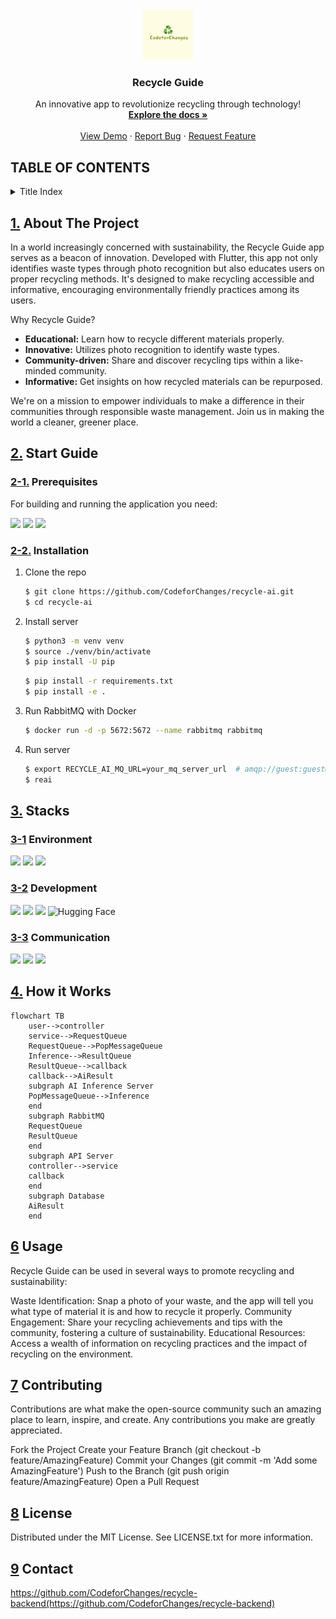 <!-- PROJECT LOGO -->
<br />
<div align="center">
  <a href="https://github.com/othneildrew/Best-README-Template">
    <img src="assets/logo/CodeforChanges.png" alt="Logo" width="80" height="80">
  </a>

  <h3 align="center">Recycle Guide</h3>

   <p align="center">
    An innovative app to revolutionize recycling through technology!
    <br />
    <a href="https://github.com/CodeforChanges/recycle-ai"><strong>Explore the docs »</strong></a>
    <br />
    <br />
    <a href="https://github.com/CodeforChanges/recycle-ai">View Demo</a>
    ·
    <a href="https://github.com/CodeforChanges/recycle-ai/issues">Report Bug</a>
    ·
    <a href="https://github.com/CodeforChanges/recycle-ai/issues">Request Feature</a>
  </p>
</div>

## TABLE OF CONTENTS
<details>
<summary>Title Index</summary>
<div markdown="1">
  
[1.](#1-about-the-project)  **About The Project**  
  
[2.](#2--start-guide)  **Start Guide**   
* [2-1.](#2-1--Prerequisites) Prerequisites  
* [2-2.](#2-2--Installation) Installation   
   
[3.](#3--stacks)  **Stacks**  
* [3-1.](#3-1--environment) Environment  
* [3-2.](#3-2--development)  Development  
* [3-3.](#3-3--communication)  Communication  
   
[4.](#4--how-it-works)  **How it Works**   
   
[5.](#5--env) **env**

[6.](#6--usage)  **Usage**

[7.](#7--contributing) **Contributing**

[8.](#8--license) **License**

[9.](#9--contact) **Contact**

</div>
</details>

## [1.](#1-about-the-project) About The Project

In a world increasingly concerned with sustainability, the Recycle Guide app serves as a beacon of innovation. Developed with Flutter, this app not only identifies waste types through photo recognition but also educates users on proper recycling methods. It's designed to make recycling accessible and informative, encouraging environmentally friendly practices among its users.

Why Recycle Guide?

- **Educational:** Learn how to recycle different materials properly.
- **Innovative:** Utilizes photo recognition to identify waste types.
- **Community-driven:** Share and discover recycling tips within a like-minded community.
- **Informative:** Get insights on how recycled materials can be repurposed.

We're on a mission to empower individuals to make a difference in their communities through responsible waste management. Join us in making the world a cleaner, greener place.


## [2.](#2--start-guide)  Start Guide

### [2-1.](#2-1--Prerequisites)  Prerequisites
For building and running the application you need:

<img src="https://img.shields.io/badge/git-F05032?style=for-the-badge&logo=git&logoColor=white"> <img src="https://img.shields.io/badge/python-3776AB?style=for-the-badge&logo=python&logoColor=white"> <img src="https://img.shields.io/badge/docker-2496ED?style=for-the-badge&logo=docker&logoColor=white">

### [2-2.](#2-2--Installation)  Installation

1. Clone the repo
   ```sh
   $ git clone https://github.com/CodeforChanges/recycle-ai.git
   $ cd recycle-ai
   ```
   
2. Install server
   ```sh
   $ python3 -m venv venv
   $ source ./venv/bin/activate
   $ pip install -U pip
   ```
   ```sh
   $ pip install -r requirements.txt
   $ pip install -e .
   ```

3. Run RabbitMQ with Docker
   ```sh
   $ docker run -d -p 5672:5672 --name rabbitmq rabbitmq
   ```

4. Run server
   ```sh
   $ export RECYCLE_AI_MQ_URL=your_mq_server_url  # amqp://guest:guest@localhost:5672/
   $ reai
   ```

## [3.](#3--stacks)  Stacks

### [3-1](#3-1--environment)  Environment
<img src="https://img.shields.io/badge/visual studio code-007ACC?style=for-the-badge&logo=python&logoColor=white"> <img src="https://img.shields.io/badge/git-F05032?style=for-the-badge&logo=git&logoColor=white"> <img src="https://img.shields.io/badge/github-181717?style=for-the-badge&logo=github&logoColor=white"> 

### [3-2](#3-2--development)  Development

<img src="https://img.shields.io/badge/python-3776AB?style=for-the-badge&logo=python&logoColor=white"> <img src="https://img.shields.io/badge/pytorch-EE4C2C?style=for-the-badge&logo=pytorch&logoColor=white"> <img src="https://img.shields.io/badge/rabbitmq-FF6600?style=for-the-badge&logo=rabbitmq&logoColor=white"> ![Hugging Face](https://img.shields.io/badge/Hugging%20Face-FFCA28?style=for-the-badge&logo=hugging%20face&logoColor=white)


### [3-3](#3-3--communication)  Communication
<img src="https://img.shields.io/badge/notion-000000?style=for-the-badge&logo=notion&logoColor=white"> <img src="https://img.shields.io/badge/googlemeet-00897B?style=for-the-badge&logo=googlemeet&logoColor=white"> <img src="https://img.shields.io/badge/discord-5865F2?style=for-the-badge&logo=discord&logoColor=white">


## [4.](#4--how-it-works)  How it Works
```mermaid
flowchart TB
    user-->controller
    service-->RequestQueue
    RequestQueue-->PopMessageQueue
    Inference-->ResultQueue
    ResultQueue-->callback
    callback-->AiResult
    subgraph AI Inference Server
    PopMessageQueue-->Inference
    end
    subgraph RabbitMQ
    RequestQueue
    ResultQueue
    end
    subgraph API Server
    controller-->service
    callback
    end
    subgraph Database
    AiResult
    end

```

## [6](#6--usage)  Usage
Recycle Guide can be used in several ways to promote recycling and sustainability:

Waste Identification: Snap a photo of your waste, and the app will tell you what type of material it is and how to recycle it properly. Community Engagement: Share your recycling achievements and tips with the community, fostering a culture of sustainability. Educational Resources: Access a wealth of information on recycling practices and the impact of recycling on the environment.


## [7](#7--contributing)  Contributing
Contributions are what make the open-source community such an amazing place to learn, inspire, and create. Any contributions you make are greatly appreciated.

Fork the Project Create your Feature Branch (git checkout -b feature/AmazingFeature) Commit your Changes (git commit -m 'Add some AmazingFeature') Push to the Branch (git push origin feature/AmazingFeature) Open a Pull Request


## [8](#8--license)  License
Distributed under the MIT License. See LICENSE.txt for more information.


## [9](#--contact)  Contact
https://github.com/CodeforChanges/recycle-backend(https://github.com/CodeforChanges/recycle-backend)
